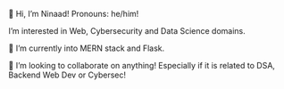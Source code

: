 👋 Hi, I’m Ninaad!
Pronouns: he/him!

I’m interested in Web, Cybersecurity and Data Science domains.

🌱 I’m currently into MERN stack and Flask.

💞️ I’m looking to collaborate on anything! Especially if it is related to DSA, Backend Web Dev or Cybersec!

<!---
ninaadak03/ninaadak03 is a ✨ special ✨ repository because its `README.md` (this file) appears on your GitHub profile.
You can click the Preview link to take a look at your changes.
--->
